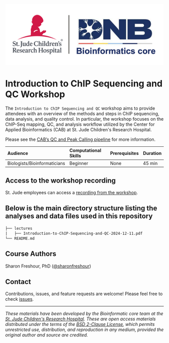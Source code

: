 <p align="center">
  <img src="img/DNB-BINF-Core-logo.png" alt="DNB-BINF-Core logo" width="560px" />
</p>



# Introduction to ChIP Sequencing and QC Workshop

The `Introduction to ChIP Sequencing and QC` workshop aims to provide attendees with an overview of the methods and steps in ChIP sequencing, data analysis, and quality control. In particular, the workshop focuses on the ChIP-Seq mapping, QC, and analysis workflow utilized by the Center for Applied Bioinformatics (CAB) at St. Jude Children's Research Hospital.


Please see the [CAB’s QC and Peak Calling pipeline](https://wiki.stjude.org/display/CAB/ChIPseq+QC+and+peak+calling) for more information.


| Audience | Computational Skills | Prerequisites | Duration |
:----------|:----------|:----------|:----------|
| Biologists/Bioinformaticians | Beginner | None | 45 min|


## Access to the workshop recording

St. Jude employees can access a [recording from the workshop](https://sjcrh-my.sharepoint.com/:v:/g/personal/sfreshou_stjude_org/EfAqM3KcgRlNho8TXNckL80Bl1JPTsb-k3F_t8W6c-Hewg?nav=eyJyZWZlcnJhbEluZm8iOnsicmVmZXJyYWxBcHAiOiJPbmVEcml2ZUZvckJ1c2luZXNzIiwicmVmZXJyYWxBcHBQbGF0Zm9ybSI6IldlYiIsInJlZmVycmFsTW9kZSI6InZpZXciLCJyZWZlcnJhbFZpZXciOiJNeUZpbGVzTGlua0NvcHkifX0&e=ejIZLy).


## Below is the main directory structure listing the analyses and data files used in this repository

```
├── lectures
|   ├── Introduction-to-ChIP-Sequencing-and-QC-2024-12-11.pdf
└── README.md
```

## Course Authors

Sharon Freshour, PhD ([@sharonfreshour](https://github.com/sharonfreshour))


## Contact

Contributions, issues, and feature requests are welcome! Please feel free to check [issues](https://github.com/stjudeDNBBinfCore/Trainings/issues).

---

*These materials have been developed by the Bioinformatic core team at the [St. Jude Children's Research Hospital](https://www.stjude.org/). These are open access materials distributed under the terms of the [BSD 2-Clause License](https://opensource.org/license/bsd-2-clause), which permits unrestricted use, distribution, and reproduction in any medium, provided the original author and source are credited.*

